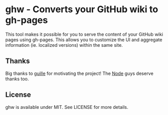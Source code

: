 # ghw - Converts your GitHub wiki to gh-pages

This tool makes it possible for you to serve the content of your GitHub wiki pages using gh-pages. This allows you to customize the UI and aggregate information (ie. localized versions) within the same site.

## Thanks

Big thanks to [guille](https://github.com/guille) for motivating the project! The [Node](https://github.com/joyent/node) guys deserve thanks too.

## License

ghw is available under MIT. See LICENSE for more details.

